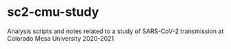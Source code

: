 # sc2-cmu-study
Analysis scripts and notes related to a study of SARS-CoV-2 transmission at Colorado Mesa University 2020-2021
